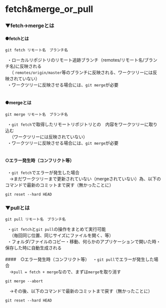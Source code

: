 # fetch&merge_or_pull

### ▼fetch→mergeとは<br>
#### ●fetchとは
```
git fetch リモート名　ブランチ名
```

&ensp;・ローカルリポジトリのリモート追跡ブランチ（remotes/リモート名/ブランチ名)に反映される<br>
&ensp;　（ `remotes/origin/master`等のブランチに反映される、ワークツリーには反映されていない）<br>
&ensp;・ワークツリーに反映させる場合には、`git merge`が必要<br>
<br>

#### ●mergeとは
```
git merge リモート名　ブランチ名
```

&ensp;・`git fetch`で取得したリモートリポジトリとの　内容をワークツリーに取り込む<br>
&ensp;　（ワークツリーには反映されていない）<br>
&ensp;・ワークツリーに反映させる場合には、`git merge`が必要<br>
<br>
#### ○エラー発生時（コンフリクト等）
&ensp;・`git fetch`でエラーが発生した場合<br>
&ensp;&ensp;→まだワークツリーまで更新されていない（mergeされていない）為、以下のコマンドで最新のコミットまで戻す（無かったことに）<br>
```
git reset --hard HEAD
```


### ▼pullとは<br>
```
git pull リモート名　ブランチ名
```

&ensp;・`git fetch`と`git pull`の操作をまとめて実行可能<br>
&ensp;　（毎回同じ位置、同じサイズにファイルを開く、等）<br>
&ensp;・フォルダ/ファイルのコピー・移動、何らかのアプリケーションで開いた時・保存した時に自動生成される<br>
<br>
####　○エラー発生時（コンフリクト等）
&ensp;・`git pull`でエラーが発生した場合<br>
&ensp;&ensp;→`pull = fetch + merge`なので、まずは`merge`を取り消す<br>
```
git merge --abort
```
&ensp;&ensp;→その後、以下のコマンドで最新のコミットまで戻す（無かったことに）<br>
```
git reset --hard HEAD
```
<br>
